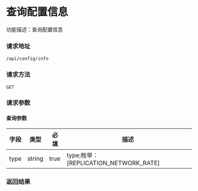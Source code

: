 # 查询配置信息
功能描述：查询配置信息

### 请求地址
```
/api/config/info
```

### 请求方法
`GET`
### 请求参数

#### 查询参数

| 字段 | 类型 | 必填 | 描述 |
| -------- | -------- | -------- | -------- |
| type     | string   | true       | type;枚举：[REPLICATION_NETWORK_RATE] |



### 返回结果

